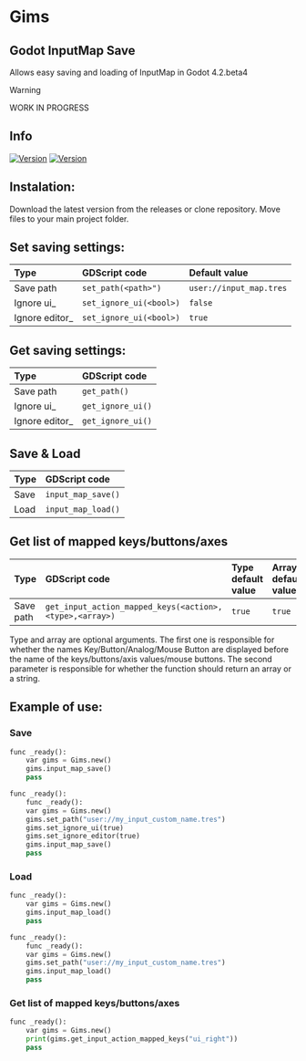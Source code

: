 # Gims
## Godot InputMap Save
Allows easy saving and loading of InputMap in Godot 4.2.beta4

> [!WARNING]
> WORK IN PROGRESS

## Info
[![Version](https://img.shields.io/badge/0.1-Plugin_version-orange.svg)](https://github.com/Mateusz-Dera/Gims)
[![Version](https://img.shields.io/badge/4.2.beta4-Godot_version-blue.svg)](https://github.com/Mateusz-Dera/Gims)

## Instalation:
Download the latest version from the releases or clone repository. Move files to your main project folder.

## Set saving settings:
|Type|GDScript code|Default value|
|:---|:---|:---|
|Save path|```set_path(<path>")```|```user://input_map.tres```|
|Ignore ui_|```set_ignore_ui(<bool>)```|```false```|
|Ignore editor_|```set_ignore_ui(<bool>)```|```true```|

## Get saving settings:
|Type|GDScript code|
|:---|:---|
|Save path|```get_path()```|
|Ignore ui_|```get_ignore_ui()```|
|Ignore editor_|```get_ignore_ui()```|

## Save & Load
|Type|GDScript code|
|:---|:---|
|Save|```input_map_save()```|
|Load|```input_map_load()```|

## Get list of mapped keys/buttons/axes
|Type|GDScript code|Type default value|Array default value|
|:---|:---|:---|:---|
|Save path|```get_input_action_mapped_keys(<action>,<type>,<array>)```|```true```|```true```|

Type and array are optional arguments. The first one is responsible for whether the names Key/Button/Analog/Mouse Button are displayed before the name of the keys/buttons/axis values/mouse buttons. The second parameter is responsible for whether the function should return an array or a string.


## Example of use:
### Save
```python
func _ready():
	var gims = Gims.new()
	gims.input_map_save()
	pass
```

```python
func _ready():
	func _ready():
	var gims = Gims.new()
	gims.set_path("user://my_input_custom_name.tres")
	gims.set_ignore_ui(true)
	gims.set_ignore_editor(true)
	gims.input_map_save()
	pass
```

### Load
```python
func _ready():
	var gims = Gims.new()
	gims.input_map_load()
	pass
```

```python
func _ready():
	func _ready():
	var gims = Gims.new()
	gims.set_path("user://my_input_custom_name.tres")
	gims.input_map_load()
	pass
```

### Get list of mapped keys/buttons/axes
```python
func _ready():
	var gims = Gims.new()
	print(gims.get_input_action_mapped_keys("ui_right"))
    pass
```